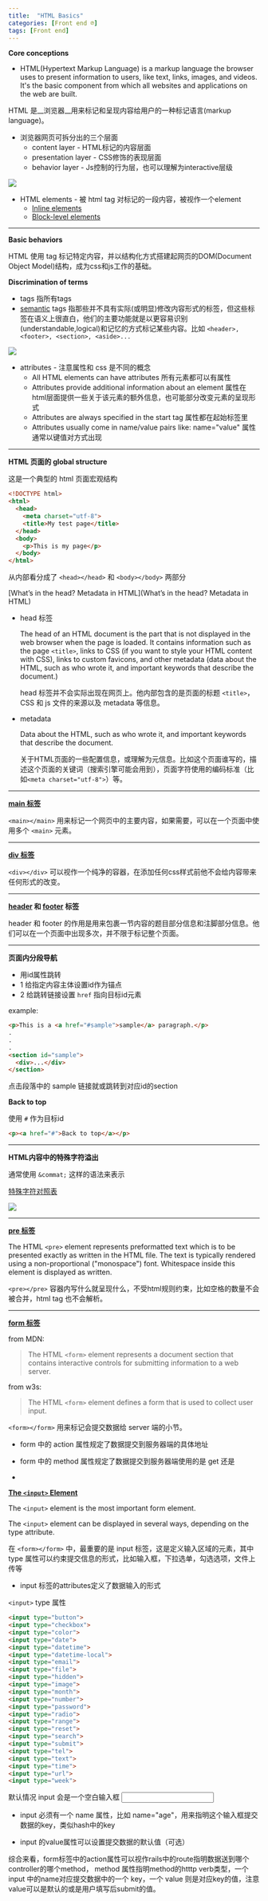 ```yaml
---
title:  "HTML Basics"
categories: [Front end ℗]
tags: [Front end]
---
```


**Core conceptions**

- HTML(Hypertext Markup Language) is a markup language the browser uses to present information to users, like text, links, images, and videos. It's the basic component from which all websites and applications on the web are built.

HTML 是__浏览器__用来标记和呈现内容给用户的一种标记语言(markup language)。

 - 浏览器网页可拆分出的三个层面
   - content layer - HTML标记的内容层面
   - presentation layer - CSS修饰的表现层面
   - behavior layer - Js控制的行为层，也可以理解为interactive层级


 ![](https://ws4.sinaimg.cn/large/006tKfTcgy1fpax2jgesdj30l50bkdj4.jpg)

- HTML elements - 被 html tag 对标记的一段内容，被视作一个element
  - [Inline elements](https://developer.mozilla.org/en-US/docs/Web/HTML/Inline_elements)
  - [Block-level elements](https://developer.mozilla.org/en-US/docs/Web/HTML/Block-level_elements)


---

**Basic behaviors**

HTML 使用 tag 标记特定内容，并以结构化方式搭建起网页的DOM(Document Object Model)结构，成为css和js工作的基础。

**Discrimination of terms**

- tags 指所有tags
- [semantic](https://developer.mozilla.org/en-US/docs/Glossary/Semantics) tags 指那些并不具有实际(或明显)修改内容形式的标签，但这些标签在语义上很直白，他们的主要功能就是以更容易识别(understandable,logical)和记忆的方式标记某些内容。比如 `<header>, <footer>, <section>, <aside>...`

![](https://ws3.sinaimg.cn/large/006tKfTcgy1fpayqps47dj30ky0bqdhc.jpg)
- attributes - 注意属性和 css 是不同的概念
  - All HTML elements can have attributes 所有元素都可以有属性
  - Attributes provide additional information about an element 属性在html层面提供一些关于该元素的额外信息，也可能部分改变元素的呈现形式
  - Attributes are always specified in the start tag 属性都在起始标签里
  - Attributes usually come in name/value pairs like: name="value" 属性通常以键值对方式出现

---

**HTML 页面的 global structure**

这是一个典型的 html 页面宏观结构

```html
<!DOCTYPE html>
<html>
  <head>
    <meta charset="utf-8">
    <title>My test page</title>
  </head>
  <body>
    <p>This is my page</p>
  </body>
</html>
```

从内部看分成了 `<head></head>` 和 `<body></body>` 两部分

[What’s in the head? Metadata in HTML](What’s in the head? Metadata in HTML)

- head 标签

  The head of an HTML document is the part that is not displayed in the web browser when the page is loaded. It contains information such as the page `<title>`, links to CSS (if you want to style your HTML content with CSS), links to custom favicons, and other metadata (data about the HTML, such as who wrote it, and important keywords that describe the document.)

  head 标签并不会实际出现在网页上。他内部包含的是页面的标题 `<title>`， CSS 和 js 文件的来源以及 metadata 等信息。

- metadata

  Data about the HTML, such as who wrote it, and important keywords that describe the document.

  关于HTML页面的一些配置信息，或理解为元信息。比如这个页面谁写的，描述这个页面的关键词（搜索引擎可能会用到），页面字符使用的编码标准（比如`<meta charset="utf-8">`）等。

---

**[main 标签](https://developer.mozilla.org/en-US/docs/Web/HTML/Element/main)**

`<main></main>` 用来标记一个网页中的主要内容，如果需要，可以在一个页面中使用多个 `<main>` 元素。

---

**[div 标签](https://developer.mozilla.org/en-US/docs/Web/HTML/Element/div)**

`<div></div>` 可以视作一个纯净的容器，在添加任何css样式前他不会给内容带来任何形式的改变。

---

**[header](https://developer.mozilla.org/en-US/docs/Web/HTML/Element/header) 和 [footer](https://developer.mozilla.org/en-US/docs/Web/HTML/Element/footer) 标签**

header 和 footer 的作用是用来包裹一节内容的题目部分信息和注脚部分信息。他们可以在一个页面中出现多次，并不限于标记整个页面。

---

**页面内分段导航**

- 用id属性跳转
 - 1 给指定内容主体设置id作为锚点
 - 2 给跳转链接设置 `href` 指向目标id元素

example:

```html
<p>This is a <a href="#sample">sample</a> paragraph.</p>
.
.
.
<section id="sample">
  <div>...</div>
</section>
```

点击段落中的 sample 链接就或跳转到对应id的section

**Back to top**

使用 `#` 作为目标id

```html
<p><a href="#">Back to top</a></p>
```

---

**HTML内容中的特殊字符溢出**

通常使用 `&commat;` 这样的语法来表示

[特殊字符对照表](https://dev.w3.org/html5/html-author/charref)

![](https://ws1.sinaimg.cn/large/006tKfTcgy1fpb2lwo32aj30vx0g0764.jpg)

---

**[pre 标签](https://developer.mozilla.org/en-US/docs/Web/HTML/Element/pre)**

The HTML `<pre>` element represents preformatted text which is to be presented exactly as written in the HTML file. The text is typically rendered using a non-proportional ("monospace") font. Whitespace inside this element is displayed as written.

`<pre></pre>` 容器内写什么就呈现什么，不受html规则约束，比如空格的数量不会被合并，html tag 也不会解析。


---


**[form 标签](https://developer.mozilla.org/en-US/docs/Web/HTML/Element/form)**

from MDN:
> The HTML `<form>` element represents a document section that contains interactive controls for submitting information to a web server.

from w3s:
>The HTML `<form>` element defines a form that is used to collect user input.

`<form></form>` 用来标记会提交数据给 server 端的小节。

- form 中的 action 属性规定了数据提交到服务器端的具体地址
- form 中的 method 属性规定了数据提交到服务器端使用的是 get 还是

-

**[The `<input>` Element](https://developer.mozilla.org/en-US/docs/Web/HTML/Element/input)**

The `<input>` element is the most important form element.

The `<input>` element can be displayed in several ways, depending on the type attribute.

在 `<form></form>` 中，最重要的是 input 标签，这是定义输入区域的元素，其中 type 属性可以约束提交信息的形式，比如输入框，下拉选单，勾选选项，文件上传等

- input 标签的attributes定义了数据输入的形式

`<input>` type 属性
```html
<input type="button">
<input type="checkbox">
<input type="color">
<input type="date">
<input type="datetime">
<input type="datetime-local">
<input type="email">
<input type="file">
<input type="hidden">
<input type="image">
<input type="month">
<input type="number">
<input type="password">
<input type="radio">
<input type="range">
<input type="reset">
<input type="search">
<input type="submit">
<input type="tel">
<input type="text">
<input type="time">
<input type="url">
<input type="week">
```

默认情况 input 会是一个空白输入框 <input>

- input 必须有一个 name 属性，比如 name="age"，用来指明这个输入框提交数据的key，类似hash中的key

- input 的value属性可以设置提交数据的默认值（可选）

综合来看，form标签中的action属性可以视作rails中的route指明数据送到哪个controller的哪个method， method 属性指明method的htttp verb类型，一个 input 中的name对应提交数据中的一个 key，一个 value 则是对应key的值，注意value可以是默认的或是用户填写后submit的值。

